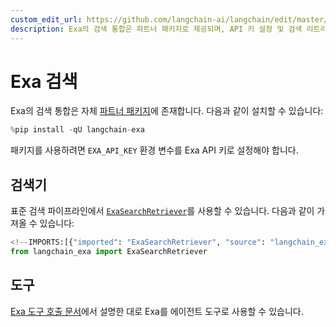 ```yaml
---
custom_edit_url: https://github.com/langchain-ai/langchain/edit/master/docs/docs/integrations/providers/exa_search.ipynb
description: Exa의 검색 통합은 파트너 패키지로 제공되며, API 키 설정 및 검색 리트리버 사용 방법을 안내합니다.
---
```


# Exa 검색

Exa의 검색 통합은 자체 [파트너 패키지](https://pypi.org/project/langchain-exa/)에 존재합니다. 다음과 같이 설치할 수 있습니다:

```python
%pip install -qU langchain-exa
```


패키지를 사용하려면 `EXA_API_KEY` 환경 변수를 Exa API 키로 설정해야 합니다.

## 검색기

표준 검색 파이프라인에서 [`ExaSearchRetriever`](/docs/integrations/tools/exa_search#using-exasearchretriever)를 사용할 수 있습니다. 다음과 같이 가져올 수 있습니다:

```python
<!--IMPORTS:[{"imported": "ExaSearchRetriever", "source": "langchain_exa", "docs": "https://api.python.langchain.com/en/latest/retrievers/langchain_exa.retrievers.ExaSearchRetriever.html", "title": "Exa Search"}]-->
from langchain_exa import ExaSearchRetriever
```


## 도구

[Exa 도구 호출 문서](/docs/integrations/tools/exa_search#using-the-exa-sdk-as-langchain-agent-tools)에서 설명한 대로 Exa를 에이전트 도구로 사용할 수 있습니다.